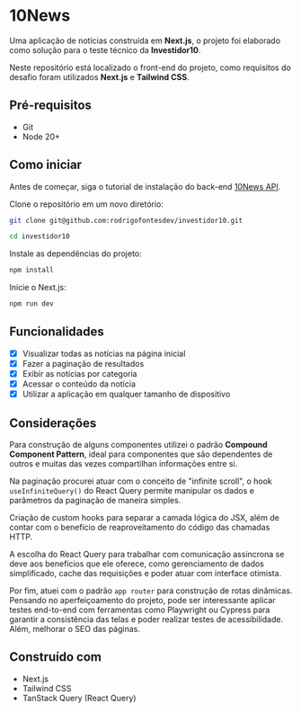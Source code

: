 # 10News

Uma aplicação de notícias construída em **Next.js**, o projeto foi elaborado como solução para o teste técnico da **Investidor10**.

Neste repositório está localizado o front-end do projeto, como requisitos do desafio foram utilizados **Next.js** e **Tailwind CSS**.

## Pré-requisitos

- Git
- Node 20+

## Como iniciar

Antes de começar, siga o tutorial de instalação do back-end [10News API](https://github.com/rodrigofontesdev/investidor10-api).

Clone o repositório em um novo diretório:

```sh
git clone git@github.com:rodrigofontesdev/investidor10.git
```

```sh
cd investidor10
```

Instale as dependências do projeto:

```sh
npm install
```

Inicie o Next.js:

```sh
npm run dev
```

## Funcionalidades

- [x] Visualizar todas as notícias na página inicial
- [x] Fazer a paginação de resultados
- [x] Exibir as notícias por categoria
- [x] Acessar o conteúdo da notícia
- [x] Utilizar a aplicação em qualquer tamanho de dispositivo

## Considerações

Para construção de alguns componentes utilizei o padrão **Compound Component Pattern**, ideal para componentes que são dependentes de outros e muitas das vezes compartilhan informações entre si.

Na paginação procurei atuar com o conceito de "infinite scroll", o hook `useInfiniteQuery()` do React Query permite manipular os dados e parâmetros da paginação de maneira simples.

Criação de custom hooks para separar a camada lógica do JSX, além de contar com o benefício de reaproveitamento do código das chamadas HTTP.

A escolha do React Query para trabalhar com comunicação assincrona se deve aos benefícios que ele oferece, como gerenciamento de dados simplificado, cache das requisições e poder atuar com interface otimista.

Por fim, atuei com o padrão `app router` para construção de rotas dinâmicas. Pensando no aperfeiçoamento do projeto, pode ser interessante aplicar testes end-to-end com ferramentas como Playwright ou Cypress para garantir a consistência das telas e poder realizar testes de acessibilidade. Além, melhorar o SEO das páginas.

## Construído com

- Next.js
- Tailwind CSS
- TanStack Query (React Query)
